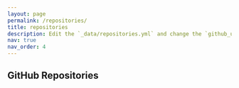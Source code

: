 ```yaml
---
layout: page
permalink: /repositories/
title: repositories
description: Edit the `_data/repositories.yml` and change the `github_users` and `github_repos` lists to include your own GitHub profile and repositories.
nav: true
nav_order: 4
---
```

## GitHub Repositories

<div class="repositories">

<div class="github-card" data-user="rejane-paulino" data-repo="awp-inlandwater"></div>
<script src="https://cdn.jsdelivr.net/gh/lepture/github-cards@latest/jsdelivr/widget.js"></script>

</div>
